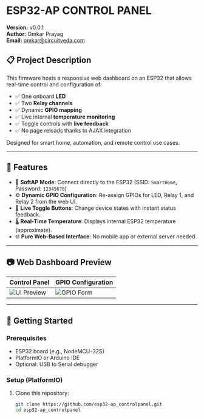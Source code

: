 # ESP32-AP CONTROL PANEL

**Version:** v0.0.1  
**Author:** Omkar Prayag  
**Email:** [omkar@circuitveda.com](mailto:omkar@circuitveda.com)

## 📋 Project Description

This firmware hosts a responsive web dashboard on an ESP32 that allows real-time control and configuration of:

- ✅ One onboard **LED**
- ✅ Two **Relay channels**
- ✅ Dynamic **GPIO mapping**
- ✅ Live internal **temperature monitoring**
- ✅ Toggle controls with **live feedback**
- ✅ No page reloads thanks to AJAX integration

Designed for smart home, automation, and remote control use cases.

---

## 🔧 Features

- 🔌 **SoftAP Mode**: Connect directly to the ESP32 (SSID: `SmartHome`, Password: `12345678`)
- ⚙️ **Dynamic GPIO Configuration**: Re-assign GPIOs for LED, Relay 1, and Relay 2 from the web UI.
- 🔄 **Live Toggle Buttons**: Change device states with instant status feedback.
- 🌡️ **Real-Time Temperature**: Displays internal ESP32 temperature (approximate).
- 🌐 **Pure Web-Based Interface**: No mobile app or external server needed.

---

## 📷 Web Dashboard Preview

| Control Panel | GPIO Configuration |
|---------------|---------------------|
| ![UI Preview](preview-ui.png) | ![GPIO Form](preview-gpio.png) |

---

## 🚀 Getting Started

### Prerequisites

- ESP32 board (e.g., NodeMCU-32S)
- PlatformIO or Arduino IDE
- Optional: USB to Serial debugger

### Setup (PlatformIO)

1. Clone this repository:
   ```bash
   git clone https://github.com/esp32-ap_controlpanel.git
   cd esp32-ap_controlpanel
